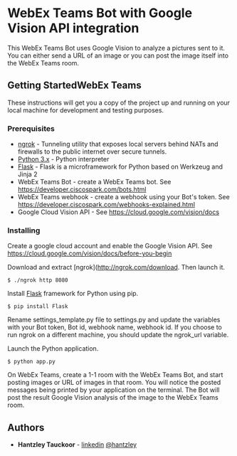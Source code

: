 # WebEx Teams Bot with Google Vision API integration

This WebEx Teams Bot uses Google Vision to analyze a pictures sent to it. You can either send a URL of an image or you can post the image itself into the WebEx Teams room.



## Getting StartedWebEx Teams

These instructions will get you a copy of the project up and running on your local machine for development and testing purposes.



### Prerequisites
* [ngrok](http://ngrok.com) - Tunneling utility that exposes local servers behind NATs and firewalls to the public internet over secure tunnels.
* [Python 3.x](http://www.python.org) - Python interpreter
* [Flask](http://flask.pocoo.org/)  - Flask is a microframework for Python based on Werkzeug and Jinja 2
* WebEx Teams Bot - create a WebEx Teams bot. See https://developer.ciscospark.com/bots.html
* WebEx Teams webhook - create a webhook using your Bot's token. See https://developer.ciscospark.com/webhooks-explained.html
* Google Cloud Vision API - See https://cloud.google.com/vision/docs


### Installing

Create a google cloud account and enable the Google Vision API. See https://cloud.google.com/vision/docs/before-you-begin


Download and extract [ngrok](http://ngrok.com/download. Then launch it.

```
$ ./ngrok http 8080
```

Install [Flask](http://flask.pocoo.org/) framework for Python using pip.

```
$ pip install Flask
```

Rename settings_template.py file to settings.py and update the variables with your Bot token, Bot id, webhook name, webhook id. If you choose to run ngrok on a different machine, you should update the ngrok_url variable.

Launch the Python application.

```
$ python app.py
```

On WebEx Teams, create a 1-1 room with the WebEx Teams Bot, and start posting images or URL of images in that room. You will notice the posted messages being printed by your application on the terminal. The Bot will post the result Google Vision analysis of the image to the WebEx Teams room.


## Authors

* **Hantzley Tauckoor** - [linkedin](http://linkedin.com/in/hantzley) [@hantzley](http://twitter.com/hantzley)
